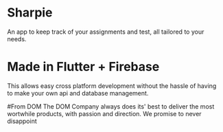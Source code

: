 # Sharpie
An app to keep track of your assignments and test, all tailored to your needs.

# Made in Flutter + Firebase
This allows easy cross platform development without the hassle of having to make
your own api and database management.

#From DOM
The DOM Company always does its' best to deliver the most wortwhile products, with passion and direction.
We promise to never disappoint
